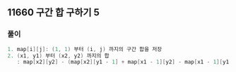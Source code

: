 ## 11660 구간 합 구하기 5

### 풀이
```c++
1. map[i][j]: (1, 1) 부터 (i, j) 까지의 구간 합을 저장
2. (x1, y1) 부터 (x2, y2) 까지의 합
   : map[x2][y2] - (map[x2][y1 - 1] + map[x1 - 1][y2] - map[x1 - 1][y1 - 1])
```